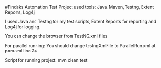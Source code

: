 #Findeks Automation Test Project used tools: Java, Maven, Testng, Extent Reports, Log4j

I used Java and Testng for my test scripts, Extent Reports for reporting and Log4j for logging.

You can change the browser from TestNG.xml files

For parallel running: You should change testngXmlFile to ParallelRun.xml at pom.xml line 34

Script for running project: mvn clean test